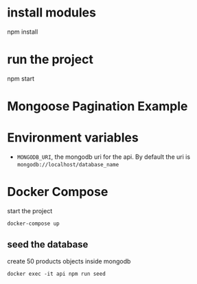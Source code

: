 # install modules
npm install

# run the project
npm start

# Mongoose Pagination Example

# Environment variables
* `MONGODB_URI`, the mongodb uri for the api. By default the uri is `mongodb://localhost/database_name`

# Docker Compose
start the project
```
docker-compose up
```

## seed the database
create 50 products objects inside mongodb

```
docker exec -it api npm run seed
```